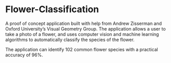 Flower-Classification
=====================

A proof of concept application built with help from Andrew Zisserman and Oxford University’s Visual Geometry Group. The application allows a user to take a photo of a flower, and uses computer vision and machine learning algorithms to automatically classify the species of the flower.

The application can identify 102 common flower species with a practical accuracy of 96%.

